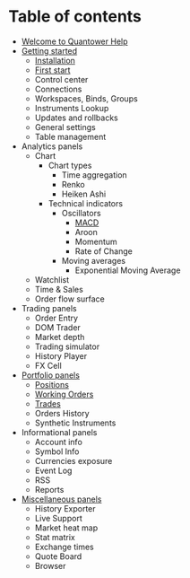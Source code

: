 # Table of contents

* [Welcome to Quantower Help](README.md)
* [Getting started](getting-started/README.md)
  * [Installation](getting-started/installation.md)
  * [First start](getting-started/first-start.md)
  * Control center
  * Connections
  * Workspaces, Binds, Groups
  * Instruments Lookup
  * Updates and rollbacks
  * General settings
  * Table management
* Analytics panels
  * Chart
    * Chart types
      * Time aggregation
      * Renko
      * Heiken Ashi
    * Technical indicators
      * Oscillators
        * [MACD](analytics-panels/chart/technical-indicators/oscillators/macd.md)
        * Aroon
        * Momentum
        * Rate of Change
      * Moving averages
        * Exponential Moving Average
  * Watchlist
  * Time & Sales
  * Order flow surface
* Trading panels
  * Order Entry
  * DOM Trader
  * Market depth
  * Trading simulator
  * History Player
  * FX Cell
* [Portfolio panels](portfolio-panels/README.md)
  * [Positions](portfolio-panels/positions.md)
  * [Working Orders](portfolio-panels/working-orders.md)
  * [Trades](portfolio-panels/trades.md)
  * Orders History
  * Synthetic Instruments
* Informational panels
  * Account info
  * Symbol Info
  * Currencies exposure
  * Event Log
  * RSS
  * Reports
* [Miscellaneous panels](miscellaneous-panels/README.md)
  * History Exporter
  * Live Support
  * Market heat map
  * Stat matrix
  * Exchange times
  * Quote Board
  * Browser

